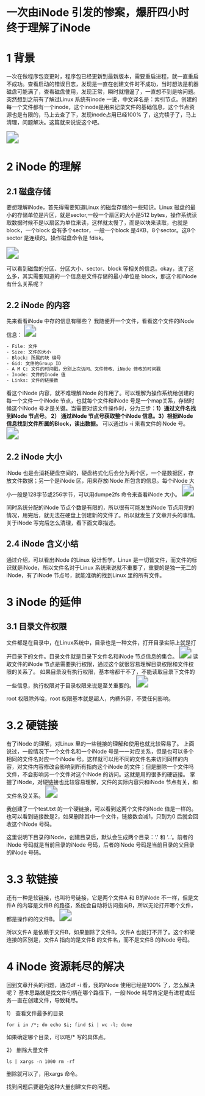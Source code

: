 # 一次由iNode 引发的惨案，爆肝四小时终于理解了iNode


# 1 背景

一次在做程序包变更时，程序包已经更新到最新版本，需要重启进程，就一直重启不成功。查看启动的错误日志，发现是一直在创建文件时不成功，当时想法是机器磁盘可能满了，查看磁盘使用，发现正常，瞬时就懵逼了，一直想不到是啥问题。突然想到之前有了解过Linux 系统有inode 一说，中文译名是：索引节点。创建的每一个文件都有一个inode，这个inode是用来记录文件的基础信息，这个节点资源也是有限的，马上去查了下，发现inode占用已经100% 了，这完犊子了，马上清理，问题解决。这篇就来说说这个吧。

<img src="https://cdn.jsdelivr.net/gh/yeliansong/github-blog-PIC/blog-images/5c8980c1815a4eb0ae95789acf79f895~tplv-k3u1fbpfcp-zoom-1.image" style="zoom:200%;" />

# 2 iNode 的理解
## 2.1 磁盘存储
要想理解iNode，首先得需要知道Linux 的磁盘存储的一些知识。Linux 磁盘的最小的存储单位是片区，就是sector,一般一个扇区的大小是512 bytes，操作系统读取数据时候不是以扇区为单位来读，这样就太慢了，而是以块来读取，也就是block，一个block 会有多个sector，一般一个block 是4KB，8个sector。这8个sector 是连续的。操作磁盘命令是 fdisk。

<img src="https://cdn.jsdelivr.net/gh/yeliansong/github-blog-PIC/blog-images/008i3skNgy1gytdh0f62xj30hr08zdgs.jpg" style="zoom:200%;" />

可以看到磁盘的分区、分区大小、sector、block 等相关的信息。okay，说了这么多，其实需要知道的一个信息是文件存储的最小单位是 block，那这个和iNode 有什么关系呢？

## 2.2 iNode 的内容
先来看看iNode 中存的信息有哪些？
我随便开一个文件，看看这个文件的iNode 信息：
<img src="https://cdn.jsdelivr.net/gh/yeliansong/github-blog-PIC/blog-images/008i3skNgy1gytdpo2nvlj30kr03t3yt.jpg" style="zoom:200%;" />

```txt
- File: 文件
- Size: 文件的大小
- Block: 所属的块 编号
- Gid: 文件的Group ID
- A M C: 文件的时间戳，分别上次访问、文件修改、iNode 修改的时间戳
- Inode: 文件的Inode 值
- Links: 文件的链接数
```
看这个iNode 内容，就不难理解iNode 的作用了。可以理解为操作系统给创建的每一个文件一个iNode 节点，也就每个文件和iNode 号是一个map关系，存储时候这个iNode 号才是关键。当需要对该文件操作时，分为三步：**1）通过文件名找到iNode 节点号。 2） 通过iNode 节点号获取整个iNode 信息。3）根据iNode 信息找到文件所属的Block，读出数据。** 可以通过ls -i 来看文件的iNode 号。
<img src="https://cdn.jsdelivr.net/gh/yeliansong/github-blog-PIC/blog-images/008i3skNgy1gyte6aho91j30nr00zt8k.jpg" style="zoom:200%;" />

## 2.2 iNode 大小
iNode 也是会消耗硬盘空间的，硬盘格式化后会分为两个区，一个是数据区，存放文件数据；另一个是iNode 区，用来存放iNode 所包含的信息。每个iNode 大小一般是128字节或256字节，可以用dumpe2fs 命令来查看iNode 大小。
<img src="https://cdn.jsdelivr.net/gh/yeliansong/github-blog-PIC/blog-images/008i3skNgy1gytfxo5fuwj30j502vaa4.jpg" style="zoom:200%;" />

同时系统分配的iNode 节点个数是有限的，所以很有可能发生iNode 节点用完的情况，用完后，就无法在硬盘上创建新的文件了。所以就发生了文章开头的事情。关于iNode 写完后怎么清理，看下面文章描述。

## 2.4 iNode 含义小结
通过介绍，可以看出iNode 的Linux 设计哲学，Linux 是一切皆文件，而文件的标识就是iNode，所以文件名对于Linux 系统来说就不重要了，重要的是独一无二的iNode，有了iNode 节点号，就能准确的找到Linux 里的所有文件。

# 3 iNode 的延伸
## 3.1 目录文件权限
文件都是在目录中，在Linux系统中，目录也是一种文件，打开目录实际上就是打开目录下的文件。目录文件就是目录下文件名和iNode 节点信息的集合。
<img src="https://cdn.jsdelivr.net/gh/yeliansong/github-blog-PIC/blog-images/008i3skNgy1gytg3y7g6rj30js01s0so.jpg" style="zoom:200%;" />
读取文件的iNode 节点是需要执行权限，通过这个就很容易理解目录权限和文件权限的关系了。
如果目录没有执行权限，基本啥都干不了，不能读取目录下文件的一些信息，执行权限对于目录权限来说是至关重要的。
<img src="https://cdn.jsdelivr.net/gh/yeliansong/github-blog-PIC/blog-images/008i3skNgy1gytgax9egoj30mw02l0ss.jpg" style="zoom:200%;" />

root 权限除外哈，root 权限基本就是超人，内裤外穿，不受任何影响。

# 3.2 硬链接
有了iNode 的理解，对Linux 里的一些链接的理解和使用也就比较容易了。
上面说过，一般情况下一个文件名和一个iNode 号是一一对应关系，但是也可以多个相同的文件名对应一个iNode 号。这样就可以用不同的文件名来访问同样的内容，对文件内容修改会影响到所有指向这个iNode 的文件；但是删除一个文件吗文件，不会影响另一个文件对这个iNode 的访问。这就是用的很多的硬链接。
掌握了iNode，对硬链接也比较容易理解，文件的实际内容只和iNode 节点有关，和文件名没关系。
<img src="https://cdn.jsdelivr.net/gh/yeliansong/github-blog-PIC/blog-images/008i3skNgy1gytgpa2wwaj30lx04daah.jpg" style="zoom:200%;" />

我创建了一个test.txt 的一个硬链接，可以看到这两个文件的iNode 值是一样的。也可以看到链接数是2，如果删除其中一个文件，链接数会减1，只到为0 后就会回收这个iNode 号码。

这里说明下目录的iNode，创建目录后，默认会生成两个目录：‘.' 和 ‘..’。前者的iNode 号码就是当前目录的iNode 号码，后者的iNode 号码是当前目录的父目录的iNode 号码。


# 3.3 软链接
还有一种是软链接，也叫符号链接，它是两个文件A 和 B的iNode 不一样，但是文件A 的内容是文件B 的路径，系统会自动将访问指向B，所以无论打开哪个文件，都是操作的的文件B。
<img src="https://cdn.jsdelivr.net/gh/yeliansong/github-blog-PIC/blog-images/008i3skNgy1gyth6y084wj30js028glq.jpg" style="zoom:200%;" />

所以文件A 是依赖于文件B，如果删除了文件B，文件A 也就打不开了。这个和硬连接的区别是，文件A 指向的是文件B 的文件名，而不是文件B 的iNode 号码。

# 4 iNode 资源耗尽的解决
回到文章开头的问题，通过df -i 看，我的iNode 使用已经是100% 了，怎么解决呢？
基本思路就是找文件句柄在哪个路径下，一般iNode 耗尽肯定是有进程或任务一直在创建文件，导致耗尽。

1） 查看文件最多的目录
```shell
for i in /*; do echo $i; find $i | wc -l; done
```
如果确定哪个目录，可以吧/* 写的具体点。

2） 删除大量文件
```shell
ls | xargs -n 1000 rm -rf
```
删除就可以了，用xargs 命令。

找到问题后要避免这种大量创建文件的问题。
